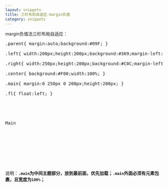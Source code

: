 ```yaml
---
layout: snippets
title: 三栏布局自适应-margin负值
category: snippets
---
```


margin负值法三栏布局自适应：

<pre data-language="css">
.parent{ margin:auto;background:#09F; }

.left{ width:200px;height:200px;background:#369;margin-left:-100%; }

.right{ width:250px;height:200px;background:#C0C;margin-left:-250px; }

.center{ background:#F00;width:100%; }

.main{ margin:0 250px 0 200px;height:200px; }

.fl{ float:left; }
</pre>

<pre data-language="html">
<div class="parent">
    <div class="center fl">
        <div class="main">Main</div>
    </div>
    <div class="left fl"></div>
    <div class="right fl"></div>
</div>
</pre>

说明：**`.main`为中间主题部分，放到最前面，优先加载；`.main`外面必须有元素包裹，且宽度为`100%`；**